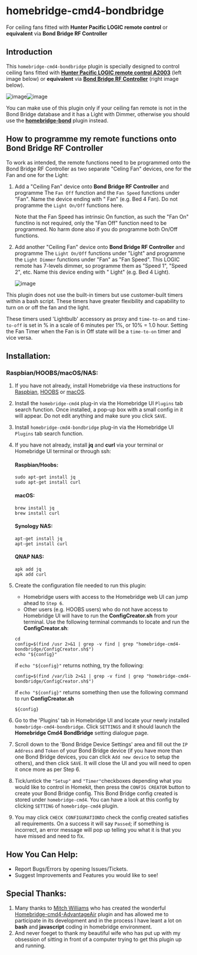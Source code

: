 # homebridge-cmd4-bondbridge
For ceiling fans fitted with **Hunter Pacific LOGIC remote control** or **equivalent** via **Bond Bridge RF Controller**

## Introduction

This `homebridge-cmd4-bondbridge` plugin is specially designed to control ceiling fans fitted with **[Hunter Pacific LOGIC remote control A2003](https://www.hunterpacificinternational.com/remotes)** (left image below) or **equivalent** via **[Bond Bridge RF Controller](https://bondhome.io/product/bond-bridge/)** (right image below).

![image](https://user-images.githubusercontent.com/96530237/224465046-3ee8211e-c92c-4c8f-9119-77256fd9e0e9.png)![image](https://user-images.githubusercontent.com/96530237/226806633-a846876d-af1b-4b49-8417-a9cc919da790.png)




You can make use of this plugin only if your ceiling fan remote is not in the Bond Bridge database and it has a Light with Dimmer, otherwise you should use the **[homebridge-bond](https://github.com/aarons22/homebridge-bond)** plugin instead.

## How to programme my remote functions onto Bond Bridge RF Controller
To work as intended, the remote functions need to be programmed onto the Bond Bridge RF Controller as two separate "Celing Fan" devices, one for the Fan and one for the Light:
1. Add a "Ceiling Fan" device onto **Bond Bridge RF Controller** and programme The `Fan Off` function and the `Fan Speed` functions under "Fan". Name the device ending with " Fan" (e.g. Bed 4 Fan). Do not programme the `Light On/Off` functions here.  

     Note that the Fan Speed has intrinsic On function, as such the "Fan On" functino is not required, only the "Fan Off" function need to be programmed.  No harm done also if you do programme both On/Off functions.

2. Add another "Ceiling Fan" device onto **Bond Bridge RF Controller** and programme The `Light On/Off` functions under "Light" and programme the `Light Dimmer` functions under "Fan" as "Fan Speed". This LOGIC remote has 7-levels dimmer, so programme them as "Speed 1", "Speed 2", etc.  Name this device ending with " Light" (e.g. Bed 4 Light).


     ![image](https://user-images.githubusercontent.com/96530237/226813380-1a867f56-61a5-42b8-ad10-5deeb7ac44f5.png)


This plugin does not use the built-in timers but use customer-built timers within a bash script. These timers have greater flexibility and capability to turn on or off the fan and the light. 

These timers used 'Lightbulb' accessory as proxy and `time-to-on` and `time-to-off` is set in % in a scale of 6 minutes per 1%, or 10% = 1.0 hour. Setting the Fan Timer when the Fan is in Off state will be a `time-to-on` timer and vice versa.

## Installation:
### Raspbian/HOOBS/macOS/NAS:
1. If you have not already, install Homebridge via these instructions for [Raspbian](https://github.com/homebridge/homebridge/wiki/Install-Homebridge-on-Raspbian), [HOOBS](https://support.hoobs.org/docs) or [macOS](https://github.com/homebridge/homebridge/wiki/Install-Homebridge-on-macOS).
2. Install the `homebridge-cmd4` plug-in via the Homebridge UI `Plugins` tab search function. Once installed, a pop-up box with a small config in it will appear. Do not edit anything and make sure you click `SAVE`.
3. Install `homebridge-cmd4-bondbridge` plug-in via the Homebridge UI `Plugins` tab search function.
4. If you have not already, install  <B>jq</B> and <B>curl</B> via your terminal or Homebridge UI terminal or through ssh: 


     #### Raspbian/Hoobs:
     ```shell
     sudo apt-get install jq
     sudo apt-get install curl
     ```
     #### macOS:
     ```shell
     brew install jq
     brew install curl
     ```
     #### Synology NAS:

     ```shell
     apt-get install jq
     apt-get install curl
     ```
     #### QNAP NAS:

     ```shell
     apk add jq
     apk add curl
     ```

5. Create the configuration file needed to run this plugin:
     * Homebridge users with access to the Homebridge web UI can jump ahead to `Step 6`.
     * Other users (e.g. HOOBS users) who do not have access to  Homebridge UI will have to run the **ConfigCreator.sh** from your terminal.  Use the following terminal commands to locate and run the **ConfigCreator.sh**:
     ```shell
     cd
     config=$(find /usr 2>&1 | grep -v find | grep "homebridge-cmd4-bondbridge/ConfigCreator.sh$")
     echo "${config}"
     ``` 
     if `echo "${config}"` returns nothing, try the following:
     ```shell
     config=$(find /var/lib 2>&1 | grep -v find | grep "homebridge-cmd4-bondbridge/ConfigCreator.sh$")
     ``` 
     if `echo "${config}"` returns something then use the following command to run **ConfigCreator.sh**
     ```shell
     ${config}
     ``` 


6. Go to the 'Plugins' tab in Homebridge UI and locate your newly installed `homebridge-cmd4-bondbridge`. Click `SETTINGS` and it should launch the **Homebridge Cmd4 BondBridge** setting dialogue page.

7. Scroll down to the 'Bond Bridge Device Settings' area and fill out the `IP Address` and `Token` of your Bond Bridge device (if you have more than one Bond Bridge devices, you can click `Add new device` to setup the others), and then click `SAVE`. It will close the UI and you will need to open it once more as per Step 6.
8. Tick/untick the `"Setup"` and `"Timer"`checkboxes depending what you would like to control in Homekit, then press the `CONFIG CREATOR` button to create your Bond Bridge config. This Bond Bridge config created is stored under `homebridge-cmd4`.  You can have a look at this config by clicking `SETTING` of `homebridge-cmd4` plugin.
9. You may click `CHECK CONFIGURATION`to check the config created satisfies all requirements. On a success it will say `Passed`; if something is incorrect, an error message will pop up telling you what it is that you have missed and need to fix.

## How You Can Help:
* Report Bugs/Errors by opening Issues/Tickets.
* Suggest Improvements and Features you would like to see!

## Special Thanks:
1. Many thanks to [Mitch Williams](https://github.com/mitch7391) who has created the wonderful [Homebridge-cmd4-AdvantageAir](https://github.com/mitch7391/homebridge-cmd4-AdvantageAir) plugin and has allowed me to participate in its development and in the process I have leant a lot on **bash** and **javascript** coding in homebridge environment.
2. And never foeget to thank my beautiful wife who has put up with my obsession of sitting in front of a computer trying to get this plugin up and running.
